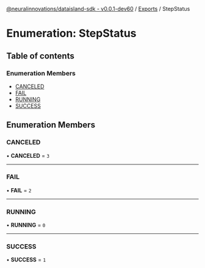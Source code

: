 [@neuralinnovations/dataisland-sdk - v0.0.1-dev60](../../README.md) / [Exports](../modules.md) / StepStatus

# Enumeration: StepStatus

## Table of contents

### Enumeration Members

- [CANCELED](StepStatus.md#canceled)
- [FAIL](StepStatus.md#fail)
- [RUNNING](StepStatus.md#running)
- [SUCCESS](StepStatus.md#success)

## Enumeration Members

### CANCELED

• **CANCELED** = ``3``

___

### FAIL

• **FAIL** = ``2``

___

### RUNNING

• **RUNNING** = ``0``

___

### SUCCESS

• **SUCCESS** = ``1``
